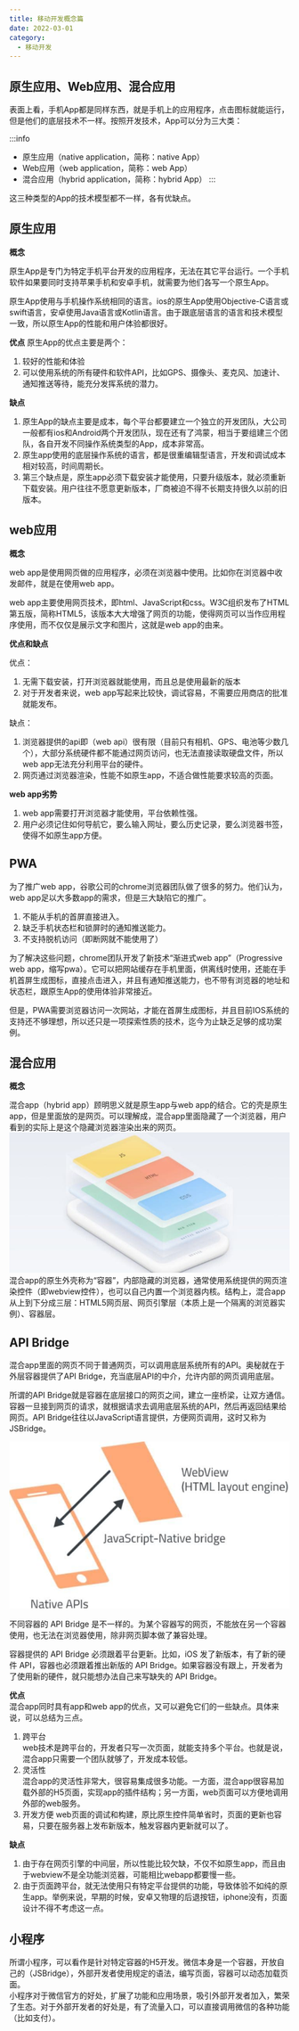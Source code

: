 ```yaml
---
title: 移动开发概念篇
date: 2022-03-01
category:
  - 移动开发
---
```


## 原生应用、Web应用、混合应用

表面上看，手机App都是同样东西，就是手机上的应用程序，点击图标就能运行，但是他们的底层技术不一样。按照开发技术，App可以分为三大类：

:::info
- 原生应用（native application，简称：native App）
- Web应用（web application，简称：web App）
- 混合应用（hybrid application，简称：hybrid App）
:::

这三种类型的App的技术模型都不一样，各有优缺点。

## 原生应用

**概念**

原生App是专门为特定手机平台开发的应用程序，无法在其它平台运行。一个手机软件如果要同时支持苹果手机和安卓手机，就需要为他们各写一个原生App。

原生App使用与手机操作系统相同的语言。ios的原生App使用Objective-C语言或swift语言，安卓使用Java语言或Kotlin语言。由于跟底层语言的语言和技术模型一致，所以原生App的性能和用户体验都很好。


**优点**
原生App的优点主要是两个：
1. 较好的性能和体验
2. 可以使用系统的所有硬件和软件API，比如GPS、摄像头、麦克风、加速计、通知推送等待，能充分发挥系统的潜力。

**缺点**
1. 原生App的缺点主要是成本，每个平台都要建立一个独立的开发团队，大公司一般都有ios和Android两个开发团队，现在还有了鸿蒙，相当于要组建三个团队，各自开发不同操作系统类型的App，成本非常高。
2. 原生app使用的底层操作系统的语言，都是很重编辑型语言，开发和调试成本相对较高，时间周期长。
3. 第三个缺点是，原生app必须下载安装才能使用，只要升级版本，就必须重新下载安装。用户往往不愿意更新版本，厂商被迫不得不长期支持很久以前的旧版本。
   
## web应用
**概念**

web app是使用网页做的应用程序，必须在浏览器中使用。比如你在浏览器中收发邮件，就是在使用web app。

web app主要使用网页技术，即html、JavaScript和css。W3C组织发布了HTML第五版，简称HTML5，该版本大大增强了网页的功能，使得网页可以当作应用程序使用，而不仅仅是展示文字和图片，这就是web app的由来。

**优点和缺点**

优点：
1. 无需下载安装，打开浏览器就能使用，而且总是使用最新的版本
2. 对于开发者来说，web app写起来比较快，调试容易，不需要应用商店的批准就能发布。

缺点：
1. 浏览器提供的api即（web api）很有限（目前只有相机、GPS、电池等少数几个），大部分系统硬件都不能通过网页访问，也无法直接读取硬盘文件，所以web app无法充分利用平台的硬件。
2. 网页通过浏览器渲染，性能不如原生app，不适合做性能要求较高的页面。

**web app劣势**
1. web app需要打开浏览器才能使用，平台依赖性强。
2. 用户必须记住如何导航它，要么输入网址，要么历史记录，要么浏览器书签，使得不如原生app方便。

## PWA
为了推广web app，谷歌公司的chrome浏览器团队做了很多的努力。他们认为，web app足以大多数app的需求，但是三大缺陷它的推广。
1. 不能从手机的首屏直接进入。
2. 缺乏手机状态栏和锁屏时的通知推送能力。
3. 不支持脱机访问（即断网就不能使用了）

为了解决这些问题，chrome团队开发了新技术“渐进式web app”（Progressive web app，缩写pwa）。它可以把网站缓存在手机里面，供离线时使用，还能在手机首屏生成图标，直接点击进入，并且有通知推送能力，也不带有浏览器的地址和状态栏，跟原生App的使用体验非常接近。

但是，PWA需要浏览器访问一次网站，才能在首屏生成图标，并且目前IOS系统的支持还不够理想，所以还只是一项探索性质的技术，迄今为止缺乏足够的成功案例。

## 混合应用

**概念**

混合app（hybrid app）顾明思义就是原生app与web app的结合。它的壳是原生app，但是里面放的是网页。可以理解成，混合app里面隐藏了一个浏览器，用户看到的实际上是这个隐藏浏览器渲染出来的网页。  
![](./img/hybrid-app.jpg)  
混合app的原生外壳称为“容器”，内部隐藏的浏览器，通常使用系统提供的网页渲染控件（即webview控件），也可以自己内置一个浏览器内核。结构上，混合app从上到下分成三层：HTML5网页层、网页引擎层（本质上是一个隔离的浏览器实例）、容器层。

## API Bridge
混合app里面的网页不同于普通网页，可以调用底层系统所有的API。奥秘就在于外层容器提供了API Bridge，充当底层API的中介，允许内部的网页调用底层。

所谓的API Bridge就是容器在底层接口的网页之间，建立一座桥梁，让双方通信。容器一旦接到网页的请求，就根据请求去调用底层系统的API，然后再返回结果给网页。API Bridge往往以JavaScript语言提供，方便网页调用，这时又称为JSBridge。

![](./img/api-bridge.jpg)

不同容器的 API Bridge 是不一样的。为某个容器写的网页，不能放在另一个容器使用，也无法在浏览器使用，除非网页脚本做了兼容处理。

容器提供的 API Bridge 必须跟着平台更新。比如，iOS 发了新版本，有了新的硬件 API，容器也必须跟着推出新版的 API Bridge。如果容器没有跟上，开发者为了使用新的硬件，就只能想办法自己来写缺失的 API Bridge。

**优点**  
混合app同时具有app和web app的优点，又可以避免它们的一些缺点。具体来说，可以总结为三点。
1. 跨平台  
   web技术是跨平台的，开发者只写一次页面，就能支持多个平台。也就是说，混合app只需要一个团队就够了，开发成本较低。
2. 灵活性  
   混合app的灵活性非常大，很容易集成很多功能。一方面，混合app很容易加载外部的H5页面，实现app的插件结构；另一方面，web页面可以方便地调用外部的web服务。
3. 开发方便
   web页面的调试和构建，原比原生控件简单省时，页面的更新也容易，只要在服务器上发布新版本，触发容器内更新就可以了。
  
**缺点**  
1. 由于存在网页引擎的中间层，所以性能比较欠缺，不仅不如原生app，而且由于webview不是全功能浏览器，可能相比webapp都要慢一些。
2. 由于页面跨平台，就无法使用只有特定平台提供的功能，导致体验不如纯的原生app。举例来说，早期的时候，安卓又物理的后退按钮，iphone没有，页面设计不得不考虑这一点。


## 小程序
所谓小程序，可以看作是针对特定容器的H5开发。微信本身是一个容器，开放自己的（JSBridge），外部开发者使用规定的语法，编写页面，容器可以动态加载页面。  
小程序对于微信官方的好处，扩展了功能和应用场景，吸引外部开发者加入，繁荣了生态。对于外部开发者的好处是，有了流量入口，可以直接调用微信的各种功能（比如支付）。




